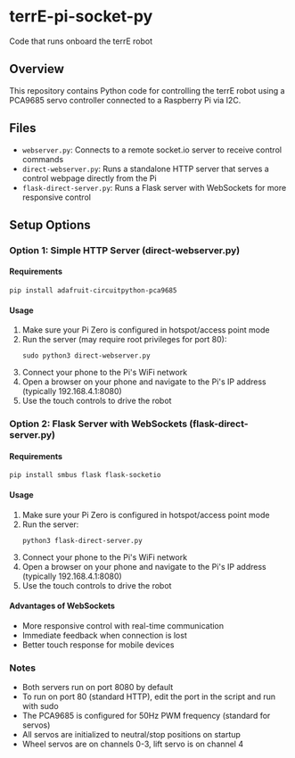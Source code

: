 # terrE-pi-socket-py
Code that runs onboard the terrE robot

## Overview
This repository contains Python code for controlling the terrE robot using a PCA9685 servo controller connected to a Raspberry Pi via I2C.

## Files
- `webserver.py`: Connects to a remote socket.io server to receive control commands
- `direct-webserver.py`: Runs a standalone HTTP server that serves a control webpage directly from the Pi
- `flask-direct-server.py`: Runs a Flask server with WebSockets for more responsive control

## Setup Options

### Option 1: Simple HTTP Server (direct-webserver.py)

#### Requirements
```
pip install adafruit-circuitpython-pca9685
```

#### Usage
1. Make sure your Pi Zero is configured in hotspot/access point mode
2. Run the server (may require root privileges for port 80):
   ```
   sudo python3 direct-webserver.py
   ```
3. Connect your phone to the Pi's WiFi network
4. Open a browser on your phone and navigate to the Pi's IP address (typically 192.168.4.1:8080)
5. Use the touch controls to drive the robot

### Option 2: Flask Server with WebSockets (flask-direct-server.py)

#### Requirements
```
pip install smbus flask flask-socketio
```

#### Usage
1. Make sure your Pi Zero is configured in hotspot/access point mode
2. Run the server:
   ```
   python3 flask-direct-server.py
   ```
3. Connect your phone to the Pi's WiFi network
4. Open a browser on your phone and navigate to the Pi's IP address (typically 192.168.4.1:8080)
5. Use the touch controls to drive the robot

#### Advantages of WebSockets
- More responsive control with real-time communication
- Immediate feedback when connection is lost
- Better touch response for mobile devices

### Notes
- Both servers run on port 8080 by default
- To run on port 80 (standard HTTP), edit the port in the script and run with sudo
- The PCA9685 is configured for 50Hz PWM frequency (standard for servos)
- All servos are initialized to neutral/stop positions on startup
- Wheel servos are on channels 0-3, lift servo is on channel 4

